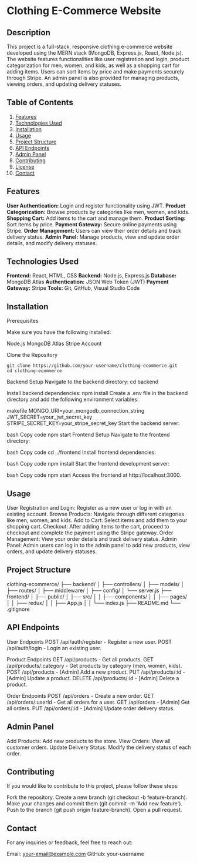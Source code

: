 # Clothing E-Commerce Website
## Description

This project is a full-stack, responsive clothing e-commerce website developed using the MERN stack (MongoDB, Express.js, React, Node.js). The website features functionalities like user registration and login, product categorization for men, women, and kids, as well as a shopping cart for adding items. Users can sort items by price and make payments securely through Stripe. An admin panel is also provided for managing products, viewing orders, and updating delivery statuses.

## Table of Contents

1. [Features](#features)
2. [Technologies Used](#technologies-used)
3. [Installation](#installation)
4. [Usage](#usage)
5. [Project Structure](#project-structure)
6. [API Endpoints](#api-endpoints)
7. [Admin Panel](#admin-panel)
8. [Contributing](#contributing)
9. [License](#license)
10. [Contact](#contact)

## Features

**User Authentication:** Login and register functionality using JWT.
**Product Categorization:** Browse products by categories like men, women, and kids.
**Shopping Cart:** Add items to the cart and manage them.
**Product Sorting:** Sort items by price.
**Payment Gateway:** Secure online payments using Stripe.
**Order Management:** Users can view their order details and track delivery status.
**Admin Panel:** Manage products, view and update order details, and modify delivery statuses.

## Technologies Used

**Frontend:** React, HTML, CSS
**Backend:** Node.js, Express.js
**Database:** MongoDB Atlas
**Authentication:** JSON Web Token (JWT)
**Payment Gateway:** Stripe
**Tools:** Git, GitHub, Visual Studio Code

## Installation

Prerequisites

Make sure you have the following installed:

Node.js
MongoDB Atlas
Stripe Account

Clone the Repository

```
git clone https://github.com/your-username/clothing-ecommerce.git
cd clothing-ecommerce
```

Backend Setup
Navigate to the backend directory:
cd backend

Install backend dependencies:
npm install
Create a .env file in the backend directory and add the following environment variables:

makefile
MONGO_URI=your_mongodb_connection_string
JWT_SECRET=your_jwt_secret_key
STRIPE_SECRET_KEY=your_stripe_secret_key
Start the backend server:

bash
Copy code
npm start
Frontend Setup
Navigate to the frontend directory:

bash
Copy code
cd ../frontend
Install frontend dependencies:

bash
Copy code
npm install
Start the frontend development server:

bash
Copy code
npm start
Access the frontend at http://localhost:3000.

## Usage

User Registration and Login: Register as a new user or log in with an existing account.
Browse Products: Navigate through different categories like men, women, and kids.
Add to Cart: Select items and add them to your shopping cart.
Checkout: After adding items to the cart, proceed to checkout and complete the payment using the Stripe gateway.
Order Management: View your order details and track delivery status.
Admin Panel: Admin users can log in to the admin panel to add new products, view orders, and update delivery statuses.

## Project Structure

clothing-ecommerce/
├── backend/
│   ├── controllers/
│   ├── models/
│   ├── routes/
│   ├── middleware/
│   ├── config/
│   └── server.js
├── frontend/
│   ├── public/
│   ├── src/
│   │   ├── components/
│   │   ├── pages/
│   │   ├── redux/
│   │   ├── App.js
│   │   └── index.js
├── README.md
└── .gitignore

## API Endpoints

User Endpoints
POST /api/auth/register - Register a new user.
POST /api/auth/login - Login an existing user.

Product Endpoints
GET /api/products - Get all products.
GET /api/products/:category - Get products by category (men, women, kids).
POST /api/products - [Admin] Add a new product.
PUT /api/products/:id - [Admin] Update a product.
DELETE /api/products/:id - [Admin] Delete a product.

Order Endpoints
POST /api/orders - Create a new order.
GET /api/orders/:userId - Get all orders for a user.
GET /api/orders - [Admin] Get all orders.
PUT /api/orders/:id - [Admin] Update order delivery status.

## Admin Panel

Add Products: Add new products to the store.
View Orders: View all customer orders.
Update Delivery Status: Modify the delivery status of each order.

## Contributing
If you would like to contribute to this project, please follow these steps:

Fork the repository.
Create a new branch (git checkout -b feature-branch).
Make your changes and commit them (git commit -m 'Add new feature').
Push to the branch (git push origin feature-branch).
Open a pull request.

## Contact
For any inquiries or feedback, feel free to reach out:

Email: your-email@example.com
GitHub: your-username
